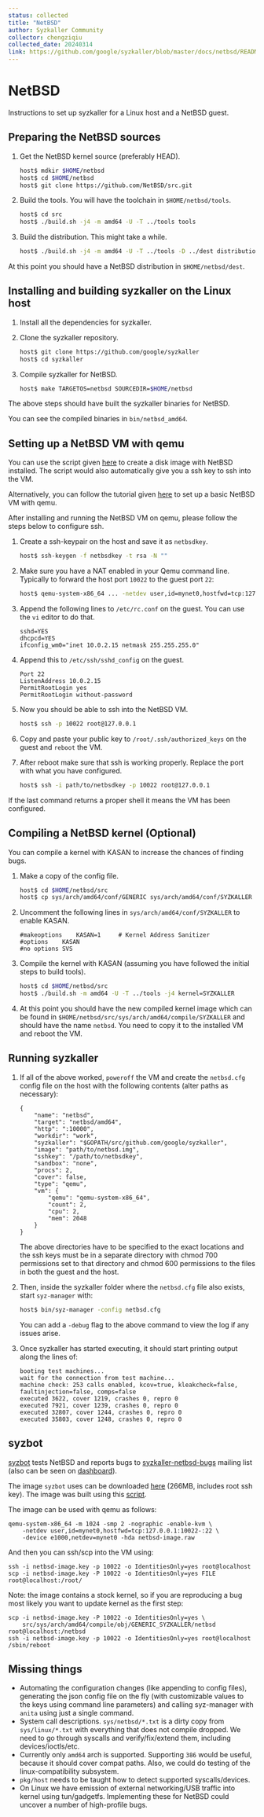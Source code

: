 ```yaml
---
status: collected
title: "NetBSD"
author: Syzkaller Community
collector: chengziqiu
collected_date: 20240314
link: https://github.com/google/syzkaller/blob/master/docs/netbsd/README.md
---
```


# NetBSD

Instructions to set up syzkaller for a Linux host and a NetBSD guest.

## Preparing the NetBSD sources

1. Get the NetBSD kernel source (preferably HEAD).
	```sh
	host$ mdkir $HOME/netbsd
	host$ cd $HOME/netbsd
	host$ git clone https://github.com/NetBSD/src.git
	```

2. Build the tools. You will have the toolchain in `$HOME/netbsd/tools`.
	```sh
	host$ cd src
	host$ ./build.sh -j4 -m amd64 -U -T ../tools tools
	```

3. Build the distribution. This might take a while.
	```sh
	host$ ./build.sh -j4 -m amd64 -U -T ../tools -D ../dest distribution
	```

At this point you should have a NetBSD distribution in `$HOME/netbsd/dest`.

## Installing and building syzkaller on the Linux host

1. Install all the dependencies for syzkaller.

2. Clone the syzkaller repository.
	```sh
	host$ git clone https://github.com/google/syzkaller
	host$ cd syzkaller
	```

3. Compile syzkaller for NetBSD.
	```sh
	host$ make TARGETOS=netbsd SOURCEDIR=$HOME/netbsd
	```

The above steps should have built the syzkaller binaries for NetBSD.

You can see the compiled binaries in `bin/netbsd_amd64`.

## Setting up a NetBSD VM with qemu

You can use the script given [here](https://github.com/R3x/netbsd-fuzzing-aids/blob/master/install_netbsd.sh) to create a disk image with NetBSD installed.
The script would also automatically give you a ssh key to ssh into the VM.

Alternatively, you can follow the tutorial given [here](https://wiki.qemu.org/Hosts/BSD#NetBSD) to
set up a basic NetBSD VM with qemu.

After installing and running the NetBSD VM on qemu, please follow the steps below to
configure ssh.

1. Create a ssh-keypair on the host and save it as `netbsdkey`.
	```sh
	host$ ssh-keygen -f netbsdkey -t rsa -N ""
	```

2. Make sure you have a NAT enabled in your Qemu command line. Typically to
   forward the host port `10022` to the guest port `22`:
	```sh
	host$ qemu-system-x86_64 ... -netdev user,id=mynet0,hostfwd=tcp:127.0.0.1:10022-:22 -device e1000,netdev=mynet0
	```

3. Append the following lines to `/etc/rc.conf` on the guest. You can use the `vi` editor to do that.
	```
	sshd=YES
	dhcpcd=YES
	ifconfig_wm0="inet 10.0.2.15 netmask 255.255.255.0"
	```

4. Append this to `/etc/ssh/sshd_config` on the guest.
	```
	Port 22
	ListenAddress 10.0.2.15
	PermitRootLogin yes
	PermitRootLogin without-password
	```

5. Now you should be able to ssh into the NetBSD VM.
	```sh
	host$ ssh -p 10022 root@127.0.0.1
	```

6. Copy and paste your public key to `/root/.ssh/authorized_keys` on the guest
   and `reboot` the VM.

7. After reboot make sure that ssh is working properly. Replace the port with what
   you have configured.
	```sh
	host$ ssh -i path/to/netbsdkey -p 10022 root@127.0.0.1
	```

If the last command returns a proper shell it means the VM has been configured.

## Compiling a NetBSD kernel (Optional)

You can compile a kernel with KASAN to increase the chances of finding bugs.

1. Make a copy of the config file.
	```sh
	host$ cd $HOME/netbsd/src
	host$ cp sys/arch/amd64/conf/GENERIC sys/arch/amd64/conf/SYZKALLER
	```

2. Uncomment the following lines in `sys/arch/amd64/conf/SYZKALLER` to enable KASAN.
	```
	#makeoptions 	KASAN=1		# Kernel Address Sanitizer
	#options 	KASAN
	#no options	SVS
	```

3. Compile the kernel with KASAN (assuming you have followed the initial steps to
   build tools).
	```sh
	host$ cd $HOME/netbsd/src
	host$ ./build.sh -m amd64 -U -T ../tools -j4 kernel=SYZKALLER
	```

4. At this point you should have the new compiled kernel image which can be found in
   `$HOME/netbsd/src/sys/arch/amd64/compile/SYZKALLER` and should have the name
   `netbsd`. You need to copy it to the installed VM and reboot the VM.

## Running syzkaller

1. If all of the above worked, `poweroff` the VM and create the `netbsd.cfg` config
   file on the host with the following contents (alter paths as necessary):
	```
	{
		"name": "netbsd",
		"target": "netbsd/amd64",
		"http": ":10000",
		"workdir": "work",
		"syzkaller": "$GOPATH/src/github.com/google/syzkaller",
		"image": "path/to/netbsd.img",
		"sshkey": "/path/to/netbsdkey",
		"sandbox": "none",
		"procs": 2,
		"cover": false,
		"type": "qemu",
		"vm": {
			"qemu": "qemu-system-x86_64",
			"count": 2,
			"cpu": 2,
			"mem": 2048
		}
	}
	```
   The above directories have to be specified to the exact locations and the ssh keys
   must be in a separate directory with chmod 700 permissions set to that directory
   and chmod 600 permissions to the files in both the guest and the host.

2. Then, inside the syzkaller folder where the `netbsd.cfg` file also exists, start `syz-manager` with:
	```sh
	host$ bin/syz-manager -config netbsd.cfg
	```
   You can add a `-debug` flag to the above command to view the log if any issues arise.

3. Once syzkaller has started executing, it should start printing output along the lines of:
	```
	booting test machines...
	wait for the connection from test machine...
	machine check: 253 calls enabled, kcov=true, kleakcheck=false, faultinjection=false, comps=false
	executed 3622, cover 1219, crashes 0, repro 0
	executed 7921, cover 1239, crashes 0, repro 0
	executed 32807, cover 1244, crashes 0, repro 0
	executed 35803, cover 1248, crashes 0, repro 0
	```

## syzbot

[syzbot](/docs/syzbot.md) tests NetBSD and reports bugs to
[syzkaller-netbsd-bugs](https://groups.google.com/forum/#!forum/syzkaller-netbsd-bugs) mailing list
(also can be seen on [dashboard](https://syzkaller.appspot.com/netbsd)).

The image `syzbot` uses can be downloaded [here](https://storage.googleapis.com/syzkaller/netbsd-image.tar.gz) (266MB, includes root ssh key). The image was built using this [script](https://github.com/R3x/netbsd-fuzzing-aids/blob/master/install_netbsd.sh).

The image can be used with qemu as follows:
```
qemu-system-x86_64 -m 1024 -smp 2 -nographic -enable-kvm \
	-netdev user,id=mynet0,hostfwd=tcp:127.0.0.1:10022-:22 \
	-device e1000,netdev=mynet0 -hda netbsd-image.raw
```

And then you can ssh/scp into the VM using:
```
ssh -i netbsd-image.key -p 10022 -o IdentitiesOnly=yes root@localhost
scp -i netbsd-image.key -P 10022 -o IdentitiesOnly=yes FILE root@localhost:/root/
```

Note: the image contains a stock kernel, so if you are reproducing a bug
most likely you want to update kernel as the first step:
```
scp -i netbsd-image.key -P 10022 -o IdentitiesOnly=yes \
	src/sys/arch/amd64/compile/obj/GENERIC_SYZKALLER/netbsd root@localhost:/netbsd
ssh -i netbsd-image.key -p 10022 -o IdentitiesOnly=yes root@localhost /sbin/reboot
```

## Missing things

- Automating the configuration changes (like appending to config files), generating the json config file on the fly (with customizable values to the keys using command line parameters) and calling syz-manager with `anita` using just a single command.
- System call descriptions. `sys/netbsd/*.txt` is a dirty copy from `sys/linux/*.txt` with everything that does not compile dropped. We need to go through syscalls and verify/fix/extend them, including devices/ioctls/etc.
- Currently only `amd64` arch is supported. Supporting `386` would be useful, because it should cover compat paths. Also, we could do testing of the linux-compatibility subsystem.
- `pkg/host` needs to be taught how to detect supported syscalls/devices.
- On Linux we have emission of external networking/USB traffic into kernel using tun/gadgetfs. Implementing these for NetBSD could uncover a number of high-profile bugs.

